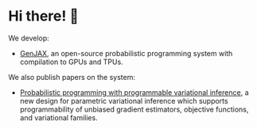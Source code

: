 # Hi there! 🎲

We develop:
* [GenJAX](https://github.com/genjax-dev/genjax-chi), an open-source probabilistic programming system with compilation to GPUs and TPUs.

We also publish papers on the system:
* [Probabilistic programming with programmable variational inference](https://dl.acm.org/doi/10.1145/3656463), a new design for parametric variational inference which supports programmability of unbiased gradient estimators, objective functions, and variational families.
